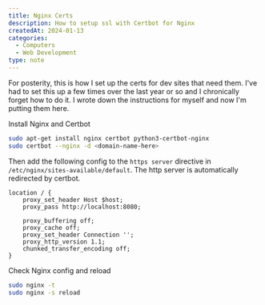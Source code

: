 ```yaml
---
title: Nginx Certs
description: How to setup ssl with Certbot for Nginx
createdAt: 2024-01-13
categories:
  - Computers
  - Web Development
type: note
---
```


For posterity, this is how I set up the certs for dev sites that need them. I've had to set this up a few times over the last year or so and I chronically forget how to do it. I wrote down the instructions for myself and now I'm putting them here.

Install Nginx and Certbot

```bash
sudo apt-get install nginx certbot python3-certbot-nginx
sudo certbot --nginx -d <domain-name-here>
```

Then add the following config to the `https server` directive in `/etc/nginx/sites-available/default`. The http server is automatically redirected by certbot.

```nginx
location / {
	proxy_set_header Host $host;
	proxy_pass http://localhost:8080;

	proxy_buffering off;
	proxy_cache off;
	proxy_set_header Connection '';
	proxy_http_version 1.1;
	chunked_transfer_encoding off;
}
```

Check Nginx config and reload

```bash
sudo nginx -t
sudo nginx -s reload
```